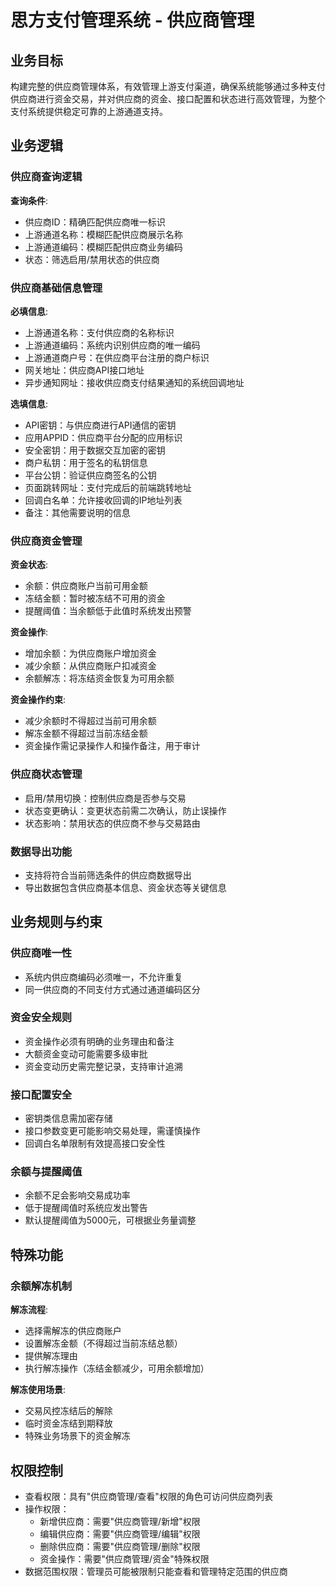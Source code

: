 # 思方支付管理系统 - 供应商管理

## 业务目标

构建完整的供应商管理体系，有效管理上游支付渠道，确保系统能够通过多种支付供应商进行资金交易，并对供应商的资金、接口配置和状态进行高效管理，为整个支付系统提供稳定可靠的上游通道支持。

## 业务逻辑

### 供应商查询逻辑

**查询条件**:
- 供应商ID：精确匹配供应商唯一标识
- 上游通道名称：模糊匹配供应商展示名称
- 上游通道编码：模糊匹配供应商业务编码
- 状态：筛选启用/禁用状态的供应商

### 供应商基础信息管理

**必填信息**:
- 上游通道名称：支付供应商的名称标识
- 上游通道编码：系统内识别供应商的唯一编码
- 上游通道商户号：在供应商平台注册的商户标识
- 网关地址：供应商API接口地址
- 异步通知网址：接收供应商支付结果通知的系统回调地址

**选填信息**:
- API密钥：与供应商进行API通信的密钥
- 应用APPID：供应商平台分配的应用标识
- 安全密钥：用于数据交互加密的密钥
- 商户私钥：用于签名的私钥信息
- 平台公钥：验证供应商签名的公钥
- 页面跳转网址：支付完成后的前端跳转地址
- 回调白名单：允许接收回调的IP地址列表
- 备注：其他需要说明的信息

### 供应商资金管理

**资金状态**:
- 余额：供应商账户当前可用金额
- 冻结金额：暂时被冻结不可用的资金
- 提醒阈值：当余额低于此值时系统发出预警

**资金操作**:
- 增加余额：为供应商账户增加资金
- 减少余额：从供应商账户扣减资金
- 余额解冻：将冻结资金恢复为可用余额

**资金操作约束**:
- 减少余额时不得超过当前可用余额
- 解冻金额不得超过当前冻结金额
- 资金操作需记录操作人和操作备注，用于审计

### 供应商状态管理

- 启用/禁用切换：控制供应商是否参与交易
- 状态变更确认：变更状态前需二次确认，防止误操作
- 状态影响：禁用状态的供应商不参与交易路由

### 数据导出功能

- 支持将符合当前筛选条件的供应商数据导出
- 导出数据包含供应商基本信息、资金状态等关键信息

## 业务规则与约束

### 供应商唯一性

- 系统内供应商编码必须唯一，不允许重复
- 同一供应商的不同支付方式通过通道编码区分

### 资金安全规则

- 资金操作必须有明确的业务理由和备注
- 大额资金变动可能需要多级审批
- 资金变动历史需完整记录，支持审计追溯

### 接口配置安全

- 密钥类信息需加密存储
- 接口参数变更可能影响交易处理，需谨慎操作
- 回调白名单限制有效提高接口安全性

### 余额与提醒阈值

- 余额不足会影响交易成功率
- 低于提醒阈值时系统应发出警告
- 默认提醒阈值为5000元，可根据业务量调整

## 特殊功能

### 余额解冻机制

**解冻流程**:
- 选择需解冻的供应商账户
- 设置解冻金额（不得超过当前冻结总额）
- 提供解冻理由
- 执行解冻操作（冻结金额减少，可用余额增加）

**解冻使用场景**:
- 交易风控冻结后的解除
- 临时资金冻结到期释放
- 特殊业务场景下的资金解冻

## 权限控制

- 查看权限：具有"供应商管理/查看"权限的角色可访问供应商列表
- 操作权限：
  - 新增供应商：需要"供应商管理/新增"权限
  - 编辑供应商：需要"供应商管理/编辑"权限
  - 删除供应商：需要"供应商管理/删除"权限
  - 资金操作：需要"供应商管理/资金"特殊权限
- 数据范围权限：管理员可能被限制只能查看和管理特定范围的供应商 